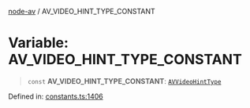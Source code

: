 [node-av](../globals.md) / AV\_VIDEO\_HINT\_TYPE\_CONSTANT

# Variable: AV\_VIDEO\_HINT\_TYPE\_CONSTANT

> `const` **AV\_VIDEO\_HINT\_TYPE\_CONSTANT**: [`AVVideoHintType`](../type-aliases/AVVideoHintType.md)

Defined in: [constants.ts:1406](https://github.com/seydx/av/blob/f8631fc881b394300b1479f511d55cf1c370a87f/src/constants/constants.ts#L1406)
